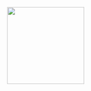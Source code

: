 <img height="180em" src="https://github-readme-stats.vercel.app/api?username=bzoit&show_icons=true&hide_border=true&&count_private=true&include_all_commits=true" />
